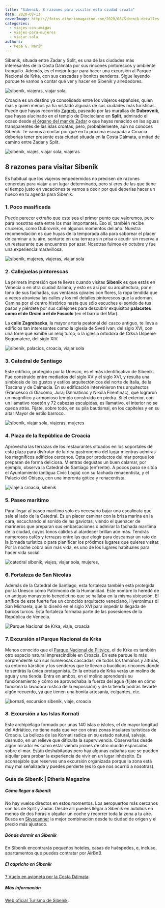```yaml
---
title: "Sibenik, 8 razones para visitar esta ciudad croata"
date: 2020-08-13
coverImage: https://fotos.etheriamagazine.com/2020/08/Sibenik-detalles-puertas-centro-historico.jpg
categories: 
  - viajes-con-amigas
  - viajes-para-mujeres
  - viajar-sola
authors: 
  - Pepa G. Marín
---
```


Sibenik, situada entre Zadar y Split, es una de las ciudades más interesantes de la Costa Dálmata por sus rincones pintorescos y ambiente tranquilo. Además, es el mejor lugar para hacer una excursión al Parque Nacional de Krka, con sus cascadas y bonitos senderos. Sigue leyendo porque te vamos a contar qué ver y hacer en Sibenik y alrededores.

![sibenik, viajeras, viajar sola,](https://fotos.etheriamagazine.com/2020/08/Sibenik-detalles-puertas-centro-historico-900x600.jpg "Detalles del casco antiguo de Sibenik. © Etheria Magazine")

Croacia es un destino ya consolidado entre los viajeros españoles, quien más y quien 
menos ya ha visitado algunas de sus ciudades más turísticas. Puede que hayas recorrido [Zagreb](http://etheriamagazine.com/2020/04/24/que-ver-hacer-en-2-3-dias-zagreb-croacia/), 
paseado por las murallas de **Dubrovnik**, que hayas alucinado en el templo de 
Diocleciano en **Split**, admirado el ocaso desde [el órgano del mar de 
Zadar](http://etheriamagazine.com/2019/06/21/48-horas-en-zadar-una-escapada-low-cost/) o 
que hayas renacido en las aguas transparentes de las islas croatas, pero, probablemente, 
aún no conoces Sibenik. Te vamos a contar por qué en tu próxima escapada a Croacia 
deberías tener presente esta ciudad situada en la Costa Dálmata, a mitad de camino entre 
Zadar y Split. 

![sibenik, viajes, viajar sola, viajeras](https://fotos.etheriamagazine.com/2020/08/Sibenik-calles-solitarias-900x600.jpg "Calles solitarias de Sibenik. © Etheria Magazine")

## 8 razones para visitar Sibenik

Es habitual que los viajeros empedernidos no precisen de razones concretas para viajar a 
un lugar determinado, pero si eres de las que tiene el tiempo justo en vacaciones te 
vamos a decir por qué deberías hacer un hueco en tu agenda para Sibenik. 

### 1\. Poco masificada

Puede parecer extraño que este sea el primer punto que valoremos, pero para nosotras 
está entre los más importantes. Eso sí, también recibe cruceros, como Dubrovnik, en 
algunos momentos del año. Nuestra recomendación es que huyas de la temporada alta para 
saborear el placer de caminar a tu aire, sentarte en una terraza sin prisa o acudir sin 
reserva a un restaurante que encuentres por azar. Nosotras fuimos en octubre y fue una 
experiencia maravillosa. 

![sibenik, mujeres, viajeras, viajar sola](https://fotos.etheriamagazine.com/2020/08/Sibenik-calles-centro-peatonal-900x600.jpg "Calle del centro histórico de Sibenik. © Etheria Magazine")

### 2\. Callejuelas pintorescas

La primera impresión que te llevas cuando visitas **Sibenik** es que estás en Venecia o 
en otra ciudad italiana, y esto es así por su arquitectura, por el tono de sus fachadas, 
sus ventanas ojivales con flores, la ropa tendida que a veces atraviesa las calles y los 
mil detalles pintorescos que la adornan. Camina por el centro histórico hasta que sólo 
escuches el sonido de tus pasos y piérdete por sus callejones para descubrir exquisitos 
**palacetes como el de Orsini o el de Foscolo** (en el barrio del Mar). 

La **calle Zagrebacka**, la mayor arteria peatonal del casco antiguo, te lleva a 
edificios tan interesantes como la iglesia de Sveti Ivan, del siglo XVI, con una torre 
que exhibe un reloj turco; o la iglesia ortodoxa de Crkva Uspenie Bogomatere, del siglo 
XIV. 

![sibenik, palacios, croacia, viajar sola](https://fotos.etheriamagazine.com/2020/08/Sibenik-ventanas-900x591.jpg "Bonitas ventanas de Sibenik. © Etheria Magazine")

### 3\. Catedral de Santiago

Este edificio, protegido por la Unesco, es el más identificativo de Sibenik. Fue 
construido entre mediados del siglo XV y el siglo XVI, y resulta una simbiosis de los 
gustos y estilos arquitectónicos del norte de Italia, de la Toscana y de Dalmacia. En su 
edificación intervinieron tres arquitectos (Francesco di Giacomo, Juraj Dalmatinac y 
Nikola Firentinac), que lograron un magnífico y armonioso templo construido en piedra. 
Si el exterior, con un llamativo rosetón y 72 cabezas esculpidas, es llamativo, el 
interior no se queda atrás. Fíjate, sobre todo, en su pila bautismal, en los capiteles y 
en su altar Mayor de estilo barroco. 

![sibenik, viajar sola, viajeras, mujeres](https://fotos.etheriamagazine.com/2020/08/Sibenik-catedral-santiago-roseton-900x600.jpg "Bello rosetón de la Catedral de Santiago. © Etheria Magazine")

### 4\. Plaza de la República de Croacia

Aprovecha las terrazas de los restaurantes situados en los soportales de esta plaza para 
disfrutar de la rica gastronomía del lugar mientras admiras los magníficos edificios 
cercanos. Opta por productos del mar porque los preparan de forma deliciosa. Mientras 
degustas un buen calamar, por ejemplo, observa la Catedral de Santiago (enfrente). A 
pocos paso se sitúa el Ayuntamiento (antigua Civic Logia) con su fachada renacentista, y 
el Palacio del Obispo, con una impronta gótica y renacentista. 

![viaje a croacia, sibenik](https://fotos.etheriamagazine.com/2020/08/Sibenik-plaza-republica-croacia-683x1024.jpg "Los niños juegan junto a la Catedral. © Etheria Magazine")

### 5\. Paseo marítimo

Para llegar al paseo marítimo sólo es necesario bajar una escalinata que sale al lado de 
la Catedral. Es un placer caminar con la brisa marina en la cara, escuchando el sonido 
de las gaviotas, viendo el quehacer de marineros que preparan sus embarcaciones o 
admirar la fachada marítima de la ciudad, cuyos tonos cálidos al atardecer brillan aún 
más. Tendrás numerosos cafés y terrazas entre las que elegir para descansar un rato de 
la jornada turística o para planificar los próximos lugares que quieres visitar. Por la 
noche cobra aún más vida, es uno de los lugares habituales para hacer vida social. 

![catedral sibenik, viajes, viajar sola, mujeres,](https://fotos.etheriamagazine.com/2020/08/Sibenik-escalinata-catedral-2-900x600.jpg "Escalinata de subida a la Catedral de Sibenik. © Etheria Magazine")

### 6\. Fortaleza de San Nicolás

Además de la Catedral de Santiago, esta fortaleza también está protegida por la Unesco 
como Patrimonio de la Humanidad. Este nombre lo heredó de un antiguo monasterio 
benedictino que se hallaba en la misma ubicación. El artífice de este fuerte fue un 
conocido arquitecto veneciano, Hyeronimus di San Michaela, que lo diseñó en el siglo XVI 
para impedir la llegada de barcos turcos. Esta fortaleza formaba parte de las posesiones 
de la República de Venecia. 

![Parque Nacional de Krka, viaje, croacia](https://fotos.etheriamagazine.com/2020/08/parque-krka-900x672.jpg "Parque Nacional de Krka. © Etheria Magazine")

### 7\. Excursión al Parque Nacional de Krka

Menos conocido que el [Parque Nacional de 
Plitvice](http://etheriamagazine.com/2018/10/05/10-razones-para-visitar-el-p-n-lagos-de-plitvice-croacia/), 
el de Krka es también otro espacio natural imprescindible en Croacia. En este parque lo 
más sorprendente son sus numerosas cascadas, de todos los tamaños y alturas, su entorno 
kárstico y los senderos que te llevan a bucólicos rincones donde te sentirás la única 
protagonista. En la entrada de Krka verás un molino de agua y una tienda. Entra en 
ambos, en el molino aprenderás su funcionamiento y cómo se aprovechaba la fuerza del 
agua (fíjate en cómo funciona la lavadora rústica de la exposición) y de la tienda 
podrás llevarte algún recuerdo, ya que tienen una bonita artesanía, colgantes, etc. 

![kornati, excursion sibenik, viaje, croacia](https://fotos.etheriamagazine.com/2020/08/islas-900x614.jpg "Archipiélago de las Kornati. © Etheria Magazine")

### 8\. Excursión a las Islas Kornati

Este archipiélago formado por unas 140 islas e islotes, el de mayor longitud del 
Adriático, no tiene nada que ver con otras zonas insulares turísticas de Croacia. La 
belleza de las Kornati radica en su estado natural, salvaje, desnudo, en un relieve que 
dificulta la supervivencia. Observarlas desde algún mirador es como estar viendo jirones 
de otro mundo esparcidos sobre el mar. Están deshabitadas pero hay algunas cabañas que 
se pueden alquilar para probar la experiencia de vivir en un lugar inhóspito. Es 
aconsejable que reserves una excursión organizada porque la zona está muy mal señalizada 
y puedes perderte (es lo que nos ocurrió a nosotras). 

### Guía de Sibenik | Etheria Magazine

##### Cómo llegar a Sibenik

No hay vuelos directos en estos momentos. Los aeropuertos más cercanos son los de Split 
y Zadar. Desde allí puedes llegar a Sibenik en autobús en menos de dos horas o alquilar 
un coche y recorrer toda la zona a tu aire. Busca en [Skyscanner](https://clk.tradedoubler.com/click?p=224466&a=3132464) 
la mejor combinación desde tu ciudad de origen y el precio más ajustado. 

##### Dónde dormir en Sibenik

En Sibenik encontrarás pequeños hoteles, casas de huéspedes, e, incluso, apartamentos 
que puedes contratar por AirBnB. 

##### El capricho en Sibenik

[? Vuelo en avioneta por la Costa 
Dálmata](https://www.civitatis.com/es/sinj/paseo-avioneta-costa-dalmata/?aid=10211). 

##### Más información

[Web oficial Turismo de 
Sibenik](https://croatia.hr/es-ES/Destinos/Regiones/Region/Dalmacia-Sibenik).

